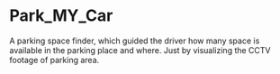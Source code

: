 # Park_MY_Car
A parking space finder, which guided the driver how many space is available in the parking place and where. Just by visualizing the CCTV footage of parking area.
